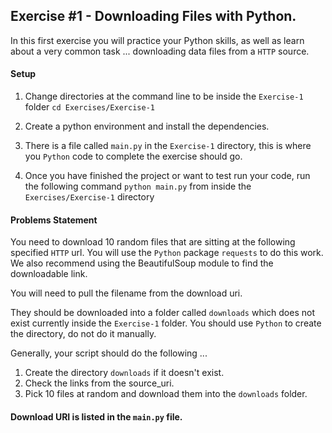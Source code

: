 ## Exercise #1 - Downloading Files with Python.

In this first exercise you will practice your Python skills,
as well as learn about a very common task ... downloading data files
from a `HTTP` source.


#### Setup
1. Change directories at the command line
   to be inside the `Exercise-1` folder `cd Exercises/Exercise-1`

2. Create a python environment and install the dependencies.

3. There is a file called `main.py` in the `Exercise-1` directory, this
   is where you `Python` code to complete the exercise should go.

4. Once you have finished the project or want to test run your code,
   run the following command `python main.py` from inside the `Exercises/Exercise-1` directory

#### Problems Statement
You need to download 10 random files that are sitting at the following specified
`HTTP` url. You will use the `Python` package `requests` to do this work.
We also recommend using the BeautifulSoup module to find the downloadable link.

You will need to pull the filename from the download uri.

They should be downloaded into a folder called `downloads` which
does not exist currently inside the `Exercise-1` folder. You should
use `Python` to create the directory, do not do it manually.

Generally, your script should do the following ...
1. Create the directory `downloads` if it doesn't exist.
2. Check the links from the source_uri.
3. Pick 10 files at random and download them into the `downloads` folder.

#### Download URI is listed in the `main.py` file.
